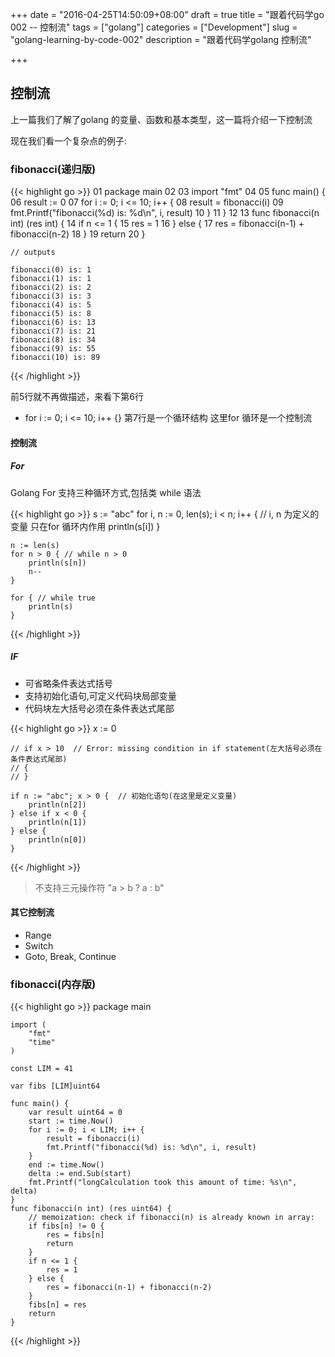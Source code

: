 +++
date = "2016-04-25T14:50:09+08:00"
draft = true
title = "跟着代码学go 002 -- 控制流"
tags = ["golang"]
categories = ["Development"]
slug = "golang-learning-by-code-002"
description = "跟着代码学golang 控制流"

+++

## 控制流

上一篇我们了解了golang 的变量、函数和基本类型，这一篇将介绍一下控制流

现在我们看一个复杂点的例子:

### fibonacci(递归版)

{{< highlight go >}}
    01 package main
    02
    03 import "fmt"
    04
    05 func main() {
    06     result := 0
    07     for i := 0; i <= 10; i++ {
    08	     result = fibonacci(i)
    09	     fmt.Printf("fibonacci(%d) is: %d\n", i, result)
    10	  }
    11 }
    12
    13 func fibonacci(n int) (res int) {
    14     if n <= 1 {
    15         res = 1
    16 	   } else {
    17 	       res = fibonacci(n-1) + fibonacci(n-2)
    18 	   }
    19 	return
    20 }
    
    // outputs
    
    fibonacci(0) is: 1
    fibonacci(1) is: 1
    fibonacci(2) is: 2
    fibonacci(3) is: 3
    fibonacci(4) is: 5
    fibonacci(5) is: 8
    fibonacci(6) is: 13
    fibonacci(7) is: 21
    fibonacci(8) is: 34
    fibonacci(9) is: 55
    fibonacci(10) is: 89
{{< /highlight >}}

前5行就不再做描述，来看下第6行

* for i := 0; i <= 10; i++ {} 第7行是一个循环结构 这里for 循环是一个控制流

#### 控制流
##### For

Golang For 支持三种循环方式,包括类 while 语法

{{< highlight go >}}
    s := "abc"
    for i, n := 0, len(s); i < n; i++ {
    	// i, n 为定义的变量 只在for 循环内作用
        println(s[i])
    }
    
    n := len(s)
    for n > 0 { // while n > 0
        println(s[n])
        n--
    }
    
    for { // while true
        println(s)
    }
{{< /highlight >}}

##### IF

* 可省略条件表达式括号
* 支持初始化语句,可定义代码块局部变量
* 代码块左大括号必须在条件表达式尾部

{{< highlight go >}}
    x := 0
    
    // if x > 10  // Error: missing condition in if statement(左大括号必须在条件表达式尾部)
    // {
    // }
    
    if n := "abc"; x > 0 {  // 初始化语句(在这里是定义变量)
    	println(n[2])
    } else if x < 0 {
    	println(n[1])
    } else {
    	println(n[0])
    }
{{< /highlight >}}

> 不支持三元操作符 "a > b ? a : b"

#### 其它控制流

* Range
* Switch
* Goto, Break, Continue


### fibonacci(内存版)

{{< highlight go >}}
    package main
    
    import (
        "fmt"
        "time"
    )
    
    const LIM = 41
    
    var fibs [LIM]uint64
    
    func main() {
        var result uint64 = 0
        start := time.Now()
        for i := 0; i < LIM; i++ {
    		result = fibonacci(i)
    		fmt.Printf("fibonacci(%d) is: %d\n", i, result)
        }
        end := time.Now()
        delta := end.Sub(start)
        fmt.Printf("longCalculation took this amount of time: %s\n", delta)
    }
    func fibonacci(n int) (res uint64) {
        // memoization: check if fibonacci(n) is already known in array:
        if fibs[n] != 0 {
    		res = fibs[n]
    		return
        }
        if n <= 1 {
    		res = 1
        } else {
    		res = fibonacci(n-1) + fibonacci(n-2)
        }
        fibs[n] = res
        return
    }
{{< /highlight >}}
